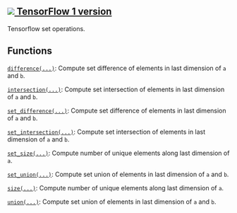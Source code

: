 [ ![](https://tensorflow.google.cn/images/tf_logo_32px.png) TensorFlow 1
version](/versions/r1.15/api_docs/python/tf/compat/v1/sets)  
---  
  
Tensorflow set operations.

## Functions

[`difference(...)`](https://tensorflow.google.cn/api_docs/python/tf/sets/difference):
Compute set difference of elements in last dimension of `a` and `b`.

[`intersection(...)`](https://tensorflow.google.cn/api_docs/python/tf/sets/intersection):
Compute set intersection of elements in last dimension of `a` and `b`.

[`set_difference(...)`](https://tensorflow.google.cn/api_docs/python/tf/sets/difference):
Compute set difference of elements in last dimension of `a` and `b`.

[`set_intersection(...)`](https://tensorflow.google.cn/api_docs/python/tf/sets/intersection):
Compute set intersection of elements in last dimension of `a` and `b`.

[`set_size(...)`](https://tensorflow.google.cn/api_docs/python/tf/sets/size):
Compute number of unique elements along last dimension of `a`.

[`set_union(...)`](https://tensorflow.google.cn/api_docs/python/tf/sets/union):
Compute set union of elements in last dimension of `a` and `b`.

[`size(...)`](https://tensorflow.google.cn/api_docs/python/tf/sets/size):
Compute number of unique elements along last dimension of `a`.

[`union(...)`](https://tensorflow.google.cn/api_docs/python/tf/sets/union):
Compute set union of elements in last dimension of `a` and `b`.

